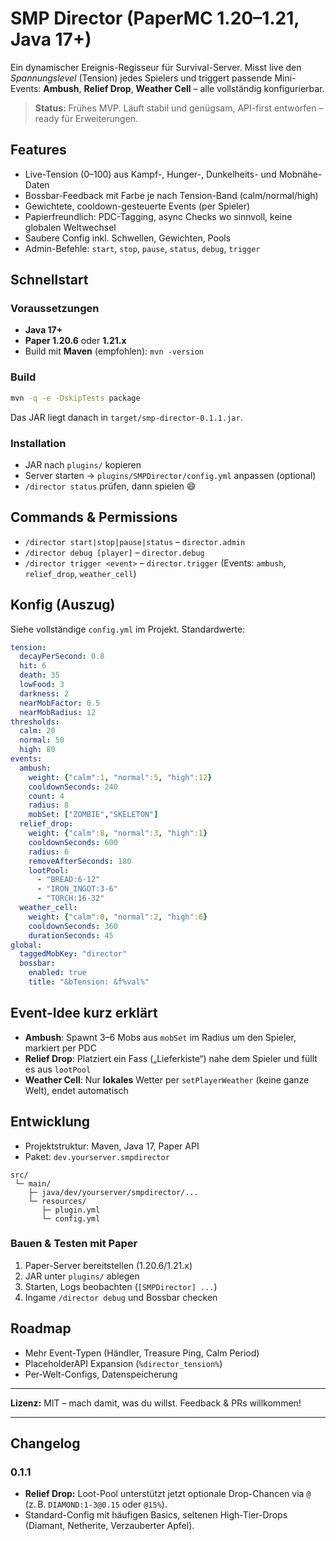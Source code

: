 # SMP Director (PaperMC 1.20–1.21, Java 17+)

Ein dynamischer Ereignis-Regisseur für Survival-Server. Misst live den *Spannungslevel* (Tension) jedes Spielers und triggert passende Mini-Events: **Ambush**, **Relief Drop**, **Weather Cell** – alle vollständig konfigurierbar.

> **Status:** Frühes MVP. Läuft stabil und genügsam, API-first entworfen – ready für Erweiterungen.

## Features
- Live-Tension (0–100) aus Kampf-, Hunger-, Dunkelheits- und Mobnähe-Daten
- Bossbar-Feedback mit Farbe je nach Tension-Band (calm/normal/high)
- Gewichtete, cooldown-gesteuerte Events (per Spieler)
- Papierfreundlich: PDC-Tagging, async Checks wo sinnvoll, keine globalen Weltwechsel
- Saubere Config inkl. Schwellen, Gewichten, Pools
- Admin-Befehle: `start`, `stop`, `pause`, `status`, `debug`, `trigger`

## Schnellstart

### Voraussetzungen
- **Java 17+**
- **Paper 1.20.6** oder **1.21.x**
- Build mit **Maven** (empfohlen): `mvn -version`

### Build
```bash
mvn -q -e -DskipTests package
```
Das JAR liegt danach in `target/smp-director-0.1.1.jar`.

### Installation
- JAR nach `plugins/` kopieren
- Server starten → `plugins/SMPDirector/config.yml` anpassen (optional)
- `/director status` prüfen, dann spielen 😄

## Commands & Permissions
- `/director start|stop|pause|status` – `director.admin`
- `/director debug [player]` – `director.debug`
- `/director trigger <event>` – `director.trigger` (Events: `ambush`, `relief_drop`, `weather_cell`)

## Konfig (Auszug)
Siehe vollständige `config.yml` im Projekt. Standardwerte:
```yml
tension:
  decayPerSecond: 0.8
  hit: 6
  death: 35
  lowFood: 3
  darkness: 2
  nearMobFactor: 0.5
  nearMobRadius: 12
thresholds:
  calm: 20
  normal: 50
  high: 80
events:
  ambush:
    weight: {"calm":1, "normal":5, "high":12}
    cooldownSeconds: 240
    count: 4
    radius: 8
    mobSet: ["ZOMBIE","SKELETON"]
  relief_drop:
    weight: {"calm":8, "normal":3, "high":1}
    cooldownSeconds: 600
    radius: 6
    removeAfterSeconds: 180
    lootPool:
      - "BREAD:6-12"
      - "IRON_INGOT:3-6"
      - "TORCH:16-32"
  weather_cell:
    weight: {"calm":0, "normal":2, "high":6}
    cooldownSeconds: 360
    durationSeconds: 45
global:
  taggedMobKey: "director"
  bossbar:
    enabled: true
    title: "&bTension: &f%val%"
```

## Event-Idee kurz erklärt
- **Ambush**: Spawnt 3–6 Mobs aus `mobSet` im Radius um den Spieler, markiert per PDC
- **Relief Drop**: Platziert ein Fass („Lieferkiste“) nahe dem Spieler und füllt es aus `lootPool`
- **Weather Cell**: Nur **lokales** Wetter per `setPlayerWeather` (keine ganze Welt), endet automatisch

## Entwicklung
- Projektstruktur: Maven, Java 17, Paper API
- Paket: `dev.yourserver.smpdirector`

```text
src/
 └─ main/
    ├─ java/dev/yourserver/smpdirector/...
    └─ resources/
       ├─ plugin.yml
       └─ config.yml
```

### Bauen & Testen mit Paper
1. Paper-Server bereitstellen (1.20.6/1.21.x)
2. JAR unter `plugins/` ablegen
3. Starten, Logs beobachten (`[SMPDirector] ...`)
4. Ingame `/director debug` und Bossbar checken

## Roadmap
- Mehr Event-Typen (Händler, Treasure Ping, Calm Period)
- PlaceholderAPI Expansion (`%director_tension%`)
- Per-Welt-Configs, Datenspeicherung

---

**Lizenz:** MIT – mach damit, was du willst. Feedback & PRs willkommen!

---

## Changelog
### 0.1.1
- **Relief Drop:** Loot-Pool unterstützt jetzt optionale Drop-Chancen via `@` (z. B. `DIAMOND:1-3@0.15` oder `@15%`).
- Standard-Config mit häufigen Basics, seltenen High-Tier-Drops (Diamant, Netherite, Verzauberter Apfel).

